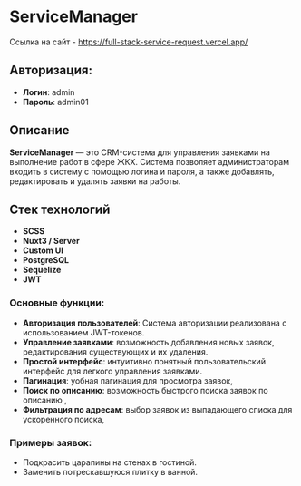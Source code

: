 # ServiceManager
Ссылка на сайт - https://full-stack-service-request.vercel.app/

## Авторизация:

- **Логин**: admin
- **Пароль**: admin01

## Описание

**ServiceManager** — это CRM-система для управления заявками на выполнение работ в сфере ЖКХ. Система позволяет администраторам входить в систему с помощью логина и пароля, а также добавлять, редактировать и удалять заявки на работы. 

## Стек технологий

- **SCSS**
- **Nuxt3 / Server**
- **Custom UI**
- **PostgreSQL**
- **Sequelize**
- **JWT**

### Основные функции:

- **Авторизация пользователей**: Система авторизации реализована с использованием JWT-токенов.
- **Управление заявками**: возможность добавления новых заявок, редактирования существующих и их удаления.
- **Простой интерфейс**: интуитивно понятный пользовательский интерфейс для легкого управления заявками.
- **Пагинация**: уобная пагинация для просмотра заявок,
- **Поиск по описанию**: возможность быстрого поиска заявок по описанию ,
- **Фильтрация по адресам**: выбор заявок из выпадающего списка для ускоренного поиска,

### Примеры заявок:

- Подкрасить царапины на стенах в гостиной.
- Заменить потрескавшуюся плитку в ванной.
